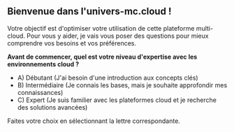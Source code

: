 ##  Bienvenue dans l'univers-mc.cloud !

Votre objectif est d'optimiser votre utilisation de cette plateforme multi-cloud. Pour vous y aider, je vais vous poser des questions pour mieux comprendre vos besoins et vos préférences. 

**Avant de commencer, quel est votre niveau d'expertise avec les environnements cloud ?**

*  A) Débutant (J'ai besoin d'une introduction aux concepts clés)
*  B) Intermédiaire (Je connais les bases, mais je souhaite approfondir mes connaissances)
*  C) Expert (Je suis familier avec les plateformes cloud et je recherche des solutions avancées) 


Faites votre choix en sélectionnant la lettre correspondante.  


